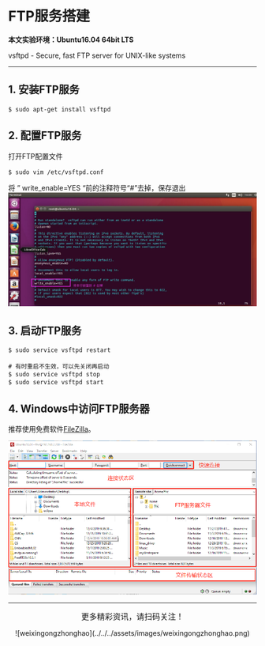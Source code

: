 # FTP服务搭建

**本文实验环境：Ubuntu16.04 64bit LTS**

vsftpd - Secure, fast FTP server for UNIX-like systems

----------

## 1. 安装FTP服务

```
$ sudo apt-get install vsftpd
```

## 2. 配置FTP服务

打开FTP配置文件

``` shell
$ sudo vim /etc/vsftpd.conf 
```
将 ” write_enable=YES “前的注释符号“#”去掉，保存退出
![vsftpd.conf](../../../assets/images/FTP/ftp_vsftpd_conf.jpg)

## 3. 启动FTP服务

```shell
$ sudo service vsftpd restart

# 有时重启不生效，可以先关闭再启动
$ sudo service vsftpd stop
$ sudo service vsftpd start
```

## 4. Windows中访问FTP服务器

推荐使用免费软件[FileZilla](https://filezilla-project.org/)。

![FileZilla](../../../assets\images\EmbeddedSystem\linux\embedded_linux_dev_env\ftp\filezilla.png)


--------------------------

<center><font size="3pt">更多精彩资讯，请扫码关注！</font></center>

<center><p>![weixingongzhonghao](../../../assets/images/weixingongzhonghao.png)</p></center>








